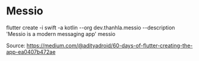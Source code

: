 # Messio

flutter create  -i swift -a kotlin --org dev.thanhla.messio --description 'Messio is a modern messaging app' messio

Source: https://medium.com/@adityadroid/60-days-of-flutter-creating-the-app-ea0407b472ae